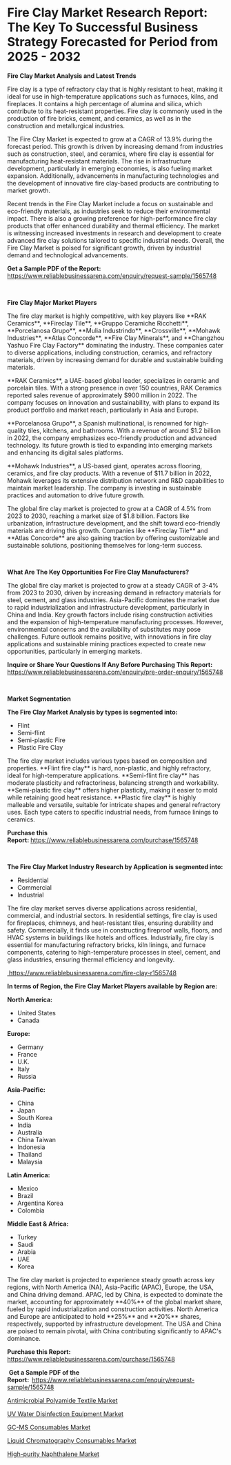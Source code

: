 <p><h1>Fire Clay Market Research Report: The Key To Successful Business Strategy Forecasted for Period from 2025 - 2032</h1></p><p><strong>Fire Clay Market Analysis and Latest Trends</strong></p>
<p><p>Fire clay is a type of refractory clay that is highly resistant to heat, making it ideal for use in high-temperature applications such as furnaces, kilns, and fireplaces. It contains a high percentage of alumina and silica, which contribute to its heat-resistant properties. Fire clay is commonly used in the production of fire bricks, cement, and ceramics, as well as in the construction and metallurgical industries.</p><p>The Fire Clay Market is expected to grow at a CAGR of 13.9% during the forecast period. This growth is driven by increasing demand from industries such as construction, steel, and ceramics, where fire clay is essential for manufacturing heat-resistant materials. The rise in infrastructure development, particularly in emerging economies, is also fueling market expansion. Additionally, advancements in manufacturing technologies and the development of innovative fire clay-based products are contributing to market growth.</p><p>Recent trends in the Fire Clay Market include a focus on sustainable and eco-friendly materials, as industries seek to reduce their environmental impact. There is also a growing preference for high-performance fire clay products that offer enhanced durability and thermal efficiency. The market is witnessing increased investments in research and development to create advanced fire clay solutions tailored to specific industrial needs. Overall, the Fire Clay Market is poised for significant growth, driven by industrial demand and technological advancements.</p></p>
<p><strong>Get a Sample PDF of the Report:&nbsp;</strong> <a href="https://www.reliablebusinessarena.com/enquiry/request-sample/1565748?utm_campaign=2107&utm_medium=2&utm_source=Github&utm_content=ia&utm_term=25012025&utm_id=fire-clay">https://www.reliablebusinessarena.com/enquiry/request-sample/1565748</a></p>
<p>&nbsp;</p>
<p><strong>Fire Clay Major Market Players</strong></p>
<p><p>The fire clay market is highly competitive, with key players like **RAK Ceramics**, **Fireclay Tile**, **Gruppo Ceramiche Ricchetti**, **Porcelanosa Grupo**, **Mulia Industrindo**, **Crossville**, **Mohawk Industries**, **Atlas Concorde**, **Fire Clay Minerals**, and **Changzhou Yashuo Fire Clay Factory** dominating the industry. These companies cater to diverse applications, including construction, ceramics, and refractory materials, driven by increasing demand for durable and sustainable building materials.</p><p>**RAK Ceramics**, a UAE-based global leader, specializes in ceramic and porcelain tiles. With a strong presence in over 150 countries, RAK Ceramics reported sales revenue of approximately $900 million in 2022. The company focuses on innovation and sustainability, with plans to expand its product portfolio and market reach, particularly in Asia and Europe.</p><p>**Porcelanosa Grupo**, a Spanish multinational, is renowned for high-quality tiles, kitchens, and bathrooms. With a revenue of around $1.2 billion in 2022, the company emphasizes eco-friendly production and advanced technology. Its future growth is tied to expanding into emerging markets and enhancing its digital sales platforms.</p><p>**Mohawk Industries**, a US-based giant, operates across flooring, ceramics, and fire clay products. With a revenue of $11.7 billion in 2022, Mohawk leverages its extensive distribution network and R&D capabilities to maintain market leadership. The company is investing in sustainable practices and automation to drive future growth.</p><p>The global fire clay market is projected to grow at a CAGR of 4.5% from 2023 to 2030, reaching a market size of $1.8 billion. Factors like urbanization, infrastructure development, and the shift toward eco-friendly materials are driving this growth. Companies like **Fireclay Tile** and **Atlas Concorde** are also gaining traction by offering customizable and sustainable solutions, positioning themselves for long-term success.</p></p>
<p>&nbsp;</p>
<p><strong>What Are The Key Opportunities For Fire Clay Manufacturers?</strong></p>
<p><p>The global fire clay market is projected to grow at a steady CAGR of 3-4% from 2023 to 2030, driven by increasing demand in refractory materials for steel, cement, and glass industries. Asia-Pacific dominates the market due to rapid industrialization and infrastructure development, particularly in China and India. Key growth factors include rising construction activities and the expansion of high-temperature manufacturing processes. However, environmental concerns and the availability of substitutes may pose challenges. Future outlook remains positive, with innovations in fire clay applications and sustainable mining practices expected to create new opportunities, particularly in emerging markets.</p></p>
<p><strong>Inquire or Share Your Questions If Any Before Purchasing This Report:</strong> <a href="https://www.reliablebusinessarena.com/enquiry/pre-order-enquiry/1565748?utm_campaign=2107&utm_medium=2&utm_source=Github&utm_content=ia&utm_term=25012025&utm_id=fire-clay">https://www.reliablebusinessarena.com/enquiry/pre-order-enquiry/1565748</a></p>
<p>&nbsp;</p>
<p><strong>Market Segmentation</strong></p>
<p><strong>The Fire Clay Market Analysis by types is segmented into:</strong></p>
<p><ul><li>Flint</li><li>Semi-flint</li><li>Semi-plastic Fire</li><li>Plastic Fire Clay</li></ul></p>
<p><p>The fire clay market includes various types based on composition and properties. **Flint fire clay** is hard, non-plastic, and highly refractory, ideal for high-temperature applications. **Semi-flint fire clay** has moderate plasticity and refractoriness, balancing strength and workability. **Semi-plastic fire clay** offers higher plasticity, making it easier to mold while retaining good heat resistance. **Plastic fire clay** is highly malleable and versatile, suitable for intricate shapes and general refractory uses. Each type caters to specific industrial needs, from furnace linings to ceramics.</p></p>
<p><strong>Purchase this Report:&nbsp;</strong><a href="https://www.reliablebusinessarena.com/purchase/1565748?utm_campaign=2107&utm_medium=2&utm_source=Github&utm_content=ia&utm_term=25012025&utm_id=fire-clay">https://www.reliablebusinessarena.com/purchase/1565748</a></p>
<p>&nbsp;</p>
<p><strong>The Fire Clay Market Industry Research by Application is segmented into:</strong></p>
<p><ul><li>Residential</li><li>Commercial</li><li>Industrial</li></ul></p>
<p><p>The fire clay market serves diverse applications across residential, commercial, and industrial sectors. In residential settings, fire clay is used for fireplaces, chimneys, and heat-resistant tiles, ensuring durability and safety. Commercially, it finds use in constructing fireproof walls, floors, and HVAC systems in buildings like hotels and offices. Industrially, fire clay is essential for manufacturing refractory bricks, kiln linings, and furnace components, catering to high-temperature processes in steel, cement, and glass industries, ensuring thermal efficiency and longevity.</p></p>
<p><a href="https://www.reliablebusinessarena.com/fire-clay-r1565748?utm_campaign=2107&utm_medium=2&utm_source=Github&utm_content=ia&utm_term=25012025&utm_id=fire-clay">&nbsp;https://www.reliablebusinessarena.com/fire-clay-r1565748</a></p>
<p><strong>In terms of Region, the Fire Clay Market Players available by Region are:</strong></p>
<p>
    <p> <strong> North America: </strong>
        <ul>
            <li>United States</li>
            <li>Canada</li>
        </ul>
        </p> 
    <p> <strong> Europe: </strong>
        <ul>
            <li>Germany</li>
            <li>France</li>
            <li>U.K.</li>
            <li>Italy</li>
            <li>Russia</li>
        </ul>
        </p> 
    <p> <strong> Asia-Pacific: </strong>
        <ul>
            <li>China</li>
            <li>Japan</li>
            <li>South Korea</li>
            <li>India</li>
            <li>Australia</li>
            <li>China Taiwan</li>
            <li>Indonesia</li>
            <li>Thailand</li>
            <li>Malaysia</li>
        </ul>
        </p> 
    <p> <strong> Latin America: </strong>
        <ul>
            <li>Mexico</li>
            <li>Brazil</li>
            <li>Argentina Korea</li>
            <li>Colombia</li>
        </ul>
        </p> 
    <p> <strong> Middle East & Africa: </strong>
        <ul>
            <li>Turkey</li>
            <li>Saudi</li>
            <li>Arabia</li>
            <li>UAE</li>
            <li>Korea</li>
        </ul>
    </p>
    </p>
<p><p>The fire clay market is projected to experience steady growth across key regions, with North America (NA), Asia-Pacific (APAC), Europe, the USA, and China driving demand. APAC, led by China, is expected to dominate the market, accounting for approximately **40%** of the global market share, fueled by rapid industrialization and construction activities. North America and Europe are anticipated to hold **25%** and **20%** shares, respectively, supported by infrastructure development. The USA and China are poised to remain pivotal, with China contributing significantly to APAC's dominance.</p></p>
<p><strong>Purchase this Report: </strong><a href="https://www.reliablebusinessarena.com/purchase/1565748?utm_campaign=2107&utm_medium=2&utm_source=Github&utm_content=ia&utm_term=25012025&utm_id=fire-clay">https://www.reliablebusinessarena.com/purchase/1565748</a></p>
<p>&nbsp;<strong>Get a Sample PDF of the Report:&nbsp;&nbsp;</strong><a href="https://www.reliablebusinessarena.com/enquiry/request-sample/1565748?utm_campaign=2107&utm_medium=2&utm_source=Github&utm_content=ia&utm_term=25012025&utm_id=fire-clay">https://www.reliablebusinessarena.com/enquiry/request-sample/1565748</a></p>
<p><strong></strong></p>
<p><p><a href="https://www.linkedin.com/pulse/in-depth-analysis-antimicrobial-polyamide-textile-market-xoj6f?utm_campaign=2107&utm_medium=2&utm_source=Github&utm_content=ia&utm_term=25012025&utm_id=fire-clay">Antimicrobial Polyamide Textile Market</a></p><p><a href="https://www.linkedin.com/pulse/102-growth-expected-uv-water-disinfection-equipment-avync?utm_campaign=2107&utm_medium=2&utm_source=Github&utm_content=ia&utm_term=25012025&utm_id=fire-clay">UV Water Disinfection Equipment Market</a></p><p><a href="https://www.linkedin.com/pulse/global-gc-ms-consumables-market-analysis-explosive-growth-bo1ef?utm_campaign=2107&utm_medium=2&utm_source=Github&utm_content=ia&utm_term=25012025&utm_id=fire-clay">GC-MS Consumables Market</a></p><p><a href="https://www.linkedin.com/pulse/overview-liquid-chromatography-consumables-market-2025-2032-size-qaklc?utm_campaign=2107&utm_medium=2&utm_source=Github&utm_content=ia&utm_term=25012025&utm_id=fire-clay">Liquid Chromatography Consumables Market</a></p><p><a href="https://www.linkedin.com/pulse/high-purity-naphthalene-market-revolution-2025-2032-4mqgf?utm_campaign=2107&utm_medium=2&utm_source=Github&utm_content=ia&utm_term=25012025&utm_id=fire-clay">High-purity Naphthalene Market</a></p></p>